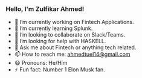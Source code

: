 ### Hello, I'm Zulfikar Ahmed!


- 🔭 I’m currently working on Fintech Applications.
- 🌱 I’m currently learning Splunk.
- 👯 I’m looking to collaborate on Slack/Teams.
- 🤔 I’m looking for help with HASKELL.
- 💬 Ask me about Fintech or anything tech related.
- 📫 How to reach me: ahmedtuel14@gmail.com
- 😄 Pronouns: He/Him
- ⚡ Fun fact: Number 1 Elon Musk fan.

